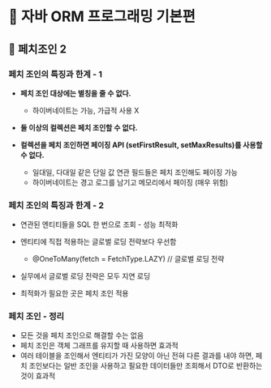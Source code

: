 # :book: 자바 ORM 프로그래밍 기본편

## :pushpin: 페치조인 2

### 페치 조인의 특징과 한계 - 1

- **페치 조인 대상에는 별칭을 줄 수 없다.**
    - 하이버네이트는 가능, 가급적 사용 X
    
- **둘 이상의 컬렉션은 페치 조인할 수 없다.**
- **컬렉션을 페치 조인하면 페이징 API (setFirstResult, setMaxResults)를 사용할 수 없다.**
    - 일대일, 다대일 같은 단일 값 연관 필드들은 페치 조인해도 페이징 가능
    - 하이버네이트는 경고 로그를 남기고 메모리에서 페이징 (매우 위험)
    
### 페치 조인의 특징과 한계 - 2

- 연관된 엔티티들을 SQL 한 번으로 조회 - 성능 최적화
- 엔티티에 직접 적용하는 글로벌 로딩 전략보다 우선함
    - @OneToMany(fetch = FetchType.LAZY)  // 글로벌 로딩 전략
    
- 실무에서 글로벌 로딩 전략은 모두 지연 로딩
- 최적화가 필요한 곳은 페치 조인 적용 


### 페치 조인 - 정리

- 모든 것을 페치 조인으로 해결할 수는 없음
- 페치 조인은 객체 그래프를 유지할 때 사용하면 효과적
- 여러 테이블을 조인해서 엔티티가 가진 모양이 아닌 전혀 다른 결과를 내야 하면, 
페치 조인보다는 일반 조인을 사용하고 필요한 데이터들만 조회해서 DTO로 반환하는 것이 효과적
  

